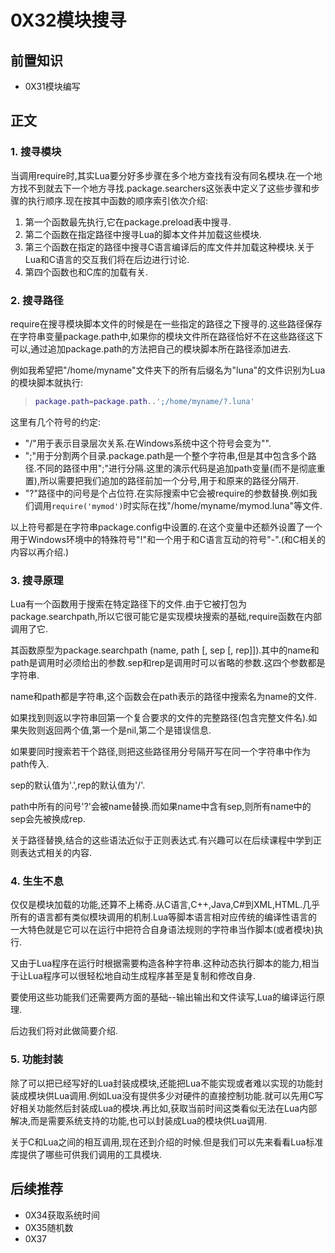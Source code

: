 # 0X32模块搜寻

## 前置知识

* 0X31模块编写

## 正文

### 1. 搜寻模块

当调用require时,其实Lua要分好多步骤在多个地方查找有没有同名模块.在一个地方找不到就去下一个地方寻找.package.searchers这张表中定义了这些步骤和步骤的执行顺序.现在按其中函数的顺序索引依次介绍:

1. 第一个函数最先执行,它在package.preload表中搜寻.
1. 第二个函数在指定路径中搜寻Lua的脚本文件并加载这些模块.
1. 第三个函数在指定的路径中搜寻C语言编译后的库文件并加载这种模块.关于Lua和C语言的交互我们将在后边进行讨论.
1. 第四个函数也和C库的加载有关.

### 2. 搜寻路径

require在搜寻模块脚本文件的时候是在一些指定的路径之下搜寻的.这些路径保存在字符串变量package.path中,如果你的模块文件所在路径恰好不在这些路径这下可以,通过追加package.path的方法把自己的模块脚本所在路径添加进去.

例如我希望把"/home/myname"文件夹下的所有后缀名为"luna"的文件识别为Lua的模块脚本就执行:

>```lua
>package.path=package.path..';/home/myname/?.luna'
>```

这里有几个符号的约定:

* "/"用于表示目录层次关系.在Windows系统中这个符号会变为"\".
* ";"用于分割两个目录.package.path是一个整个字符串,但是其中包含多个路径.不同的路径中用";"进行分隔.这里的演示代码是追加path变量(而不是彻底重置),所以需要把我们追加的路径前加一个分号,用于和原来的路径分隔开.
* "?"路径中的问号是个占位符.在实际搜索中它会被require的参数替换.例如我们调用`require('mymod')`时实际在找"/home/myname/mymod.luna"等文件.

以上符号都是在字符串package.config中设置的.在这个变量中还额外设置了一个用于Windows环境中的特殊符号"!"和一个用于和C语言互动的符号"-".(和C相关的内容以再介绍.)

### 3. 搜寻原理

Lua有一个函数用于搜索在特定路径下的文件.由于它被打包为package.searchpath,所以它很可能它是实现模块搜索的基础,require函数在内部调用了它.

其函数原型为package.searchpath (name, path [, sep [, rep]]).其中的name和path是调用时必须给出的参数.sep和rep是调用时可以省略的参数.这四个参数都是字符串.

name和path都是字符串,这个函数会在path表示的路径中搜索名为name的文件.

如果找到则返以字符串回第一个复合要求的文件的完整路径(包含完整文件名).如果失败则返回两个值,第一个是nil,第二个是错误信息.

如果要同时搜索若干个路径,则把这些路径用分号隔开写在同一个字符串中作为path传入.

sep的默认值为'.',rep的默认值为'/'.

path中所有的问号'?'会被name替换.而如果name中含有sep,则所有name中的sep会先被换成rep.

关于路径替换,结合的这些语法近似于正则表达式.有兴趣可以在后续课程中学到正则表达式相关的内容.

### 4. 生生不息

仅仅是模块加载的功能,还算不上稀奇.从C语言,C++,Java,C#到XML,HTML.几乎所有的语言都有类似模块调用的机制.Lua等脚本语言相对应传统的编译性语言的一大特色就是它可以在运行中把符合自身语法规则的字符串当作脚本(或者模块)执行.

又由于Lua程序在运行时根据需要构造各种字符串.这种动态执行脚本的能力,相当于让Lua程序可以很轻松地自动生成程序甚至是复制和修改自身.

要使用这些功能我们还需要两方面的基础--输出输出和文件读写,Lua的编译运行原理.

后边我们将对此做简要介绍.

### 5. 功能封装

除了可以把已经写好的Lua封装成模块,还能把Lua不能实现或者难以实现的功能封装成模块供Lua调用.例如Lua没有提供多少对硬件的直接控制功能.就可以先用C写好相关功能然后封装成Lua的模块.再比如,获取当前时间这类看似无法在Lua内部解决,而是需要系统支持的功能,也可以封装成Lua的模块供Lua调用.

关于C和Lua之间的相互调用,现在还到介绍的时候.但是我们可以先来看看Lua标准库提供了哪些可供我们调用的工具模块.

## 后续推荐

* 0X34获取系统时间
* 0X35随机数
* 0X37